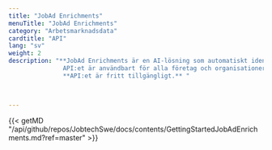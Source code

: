 ```yaml
---
title: "JobAd Enrichments"
menuTitle: "JobAd Enrichments"
category: "Arbetsmarknadsdata"
cardtitle: "API"
lang: "sv"
weight: 2
description: "**JobAd Enrichments är en AI-lösning som automatiskt identifierar relevanta ord och uttryck i jobbannonser, och samtidigt filtrerar bort överflödig information, t ex kompetenser som nämns i texten men som inte efterfrågas av den arbetssökande. API:et bidrar till en mer träffsäker matchning mellan arbetsgivare och arbetssökande och gör det lättare att navigera och snabbt hitta rätt på digitala annonsplattformar** <br/> <br/>             
               API:et är användbart för alla företag och organisationer som erbjuder en digital matchningstjänst eller annonsplattform, och som önskar förbättra den. Det är också användbart för den som vill ha fördjupade insikter om arbetsmarknaden samt utvecklare som vill bygga nya innovativa digitala tjänster för arbetsmarknaden.<br/><br/>
               **API:et är fritt tillgängligt.** " 


  
---
```



{{< getMD "/api/github/repos/JobtechSwe/docs/contents/GettingStartedJobAdEnrichments.md?ref=master" >}}

